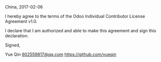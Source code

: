

China, 2017-02-06

I hereby agree to the terms of the Odoo Individual Contributor License Agreement v1.0.

I declare that I am authorized and able to make this agreement and sign this declaration.

Signed,

Yue Qin 602559817@qq.com https://github.com/yueqin
